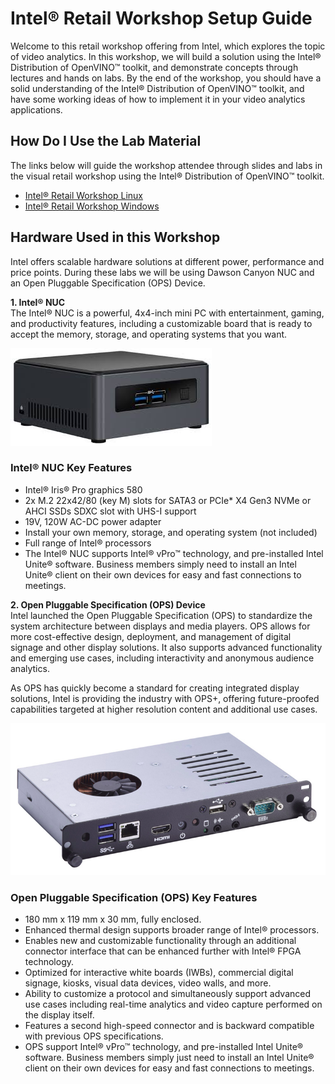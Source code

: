 # Intel® Retail Workshop Setup Guide
Welcome to this retail workshop offering from Intel, which explores the topic of video analytics. In this workshop, we will build a solution using the Intel® Distribution of OpenVINO™ toolkit, and demonstrate concepts through lectures and hands on labs. By the end of the workshop, you should have a solid understanding of the Intel® Distribution of OpenVINO™ toolkit, and have some working ideas of how to implement it in your video analytics applications.
## How Do I Use the Lab Material
The links below will guide the workshop attendee through slides and labs in the visual retail workshop using the Intel® Distribution of OpenVINO™ toolkit.
- [Intel® Retail Workshop Linux](https://github.com/SSG-DRD-IOT/intel_retail_workshop/tree/lab-retail-workshop-linux/README.md)
-  [Intel® Retail Workshop Windows](https://github.com/SSG-DRD-IOT/intel_retail_workshop/tree/lab-retail-workshop-windows/README.md)

## Hardware Used in this Workshop
Intel offers scalable hardware solutions at different power, performance and price points. During these labs we will be using Dawson Canyon NUC and an Open Pluggable Specification (OPS) Device.

**1. Intel® NUC**                     
The Intel® NUC is a powerful, 4x4-inch mini PC with entertainment, gaming, and productivity features, including a customizable board that is ready to accept the memory, storage, and operating systems that you want.

![](./NUC.jpg)

### Intel® NUC Key Features
- Intel® Iris® Pro graphics 580
- 2x M.2 22x42/80 (key M) slots for SATA3 or PCIe* X4 Gen3 NVMe or AHCI SSDs
SDXC slot with UHS-I support
- 19V, 120W  AC-DC power adapter
- Install your own memory, storage, and operating system (not included)
- Full range of Intel® processors
- The Intel® NUC supports Intel® vPro™ technology, and pre-installed Intel Unite® software. Business members simply need to install an Intel Unite® client on their own devices for easy and fast connections to meetings.

**2. Open Pluggable Specification (OPS) Device**                                                 
Intel launched the Open Pluggable Specification (OPS) to standardize the system architecture between displays and media players. OPS allows for more cost-effective design, deployment, and management of digital signage and other display solutions. It also supports advanced functionality and emerging use cases, including interactivity and anonymous audience analytics.

As OPS has quickly become a standard for creating integrated display solutions, Intel is providing the industry with OPS+, offering future-proofed capabilities targeted at higher resolution content and additional use cases.

![](./opsdevice.png)

### Open Pluggable Specification (OPS) Key Features
- 180 mm x 119 mm x 30 mm, fully enclosed.
- Enhanced thermal design supports broader range of Intel® processors.
- Enables new and customizable functionality through an additional connector interface that can be enhanced further with Intel® FPGA technology.
- Optimized for interactive white boards (IWBs), commercial digital signage, kiosks, visual data devices, video walls, and more.
- Ability to customize a protocol and simultaneously support advanced use cases including real-time analytics and video capture performed on the display itself.
- Features a second high-speed connector and is backward compatible with previous OPS specifications.
- OPS support Intel® vPro™ technology, and pre-installed Intel Unite® software. Business members simply just need to install an Intel Unite® client on their own devices for easy and fast connections to meetings.
